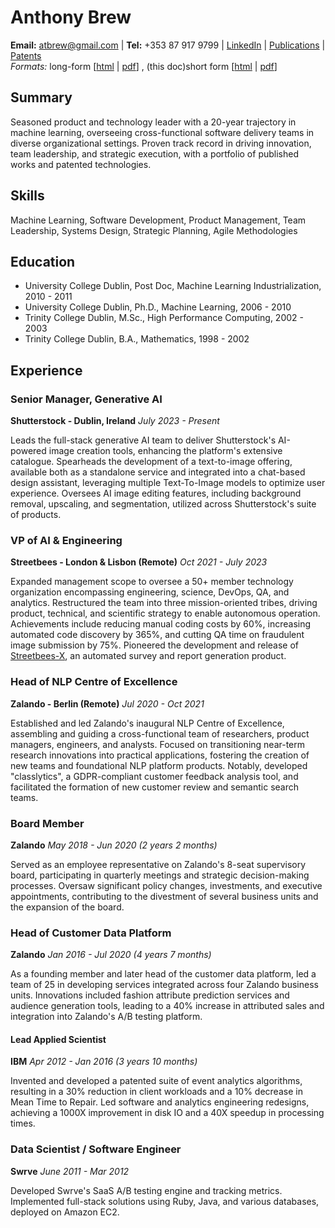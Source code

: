 # Anthony Brew
**Email:** atbrew@gmail.com | **Tel:** +353 87 917 9799 | [LinkedIn](https://www.linkedin.com/in/anthonybrew/) | [Publications](https://scholar.google.com/citations?user=zOlmrNIAAAAJ&hl=en&oi=ao) | [Patents](https://patents.google.com/?inventor=anthony+brew&status=GRANT)  
*Formats:* long-form \[[html](dontnegmeout.com/cv-long.html) | [pdf](dontnegmeout.com/cv-long.pdf)\] , (this doc)short form  \[[html](dontnegmeout.com/cv.html) \| [pdf](dontnegmeout.com/cv.pdf)\] 



## Summary
Seasoned product and technology leader with a 20-year trajectory in machine learning, overseeing cross-functional software delivery teams in diverse organizational settings. Proven track record in driving innovation, team leadership, and strategic execution, with a portfolio of published works and patented technologies.

## Skills
Machine Learning, Software Development, Product Management, Team Leadership, Systems Design, Strategic Planning, Agile Methodologies

## Education
- University College Dublin, Post Doc, Machine Learning Industrialization, 2010 - 2011
- University College Dublin, Ph.D., Machine Learning, 2006 - 2010
- Trinity College Dublin, M.Sc., High Performance Computing, 2002 - 2003
- Trinity College Dublin, B.A., Mathematics, 1998 - 2002

## Experience

### Senior Manager, Generative AI
**Shutterstock - Dublin, Ireland**
*July 2023 - Present*

Leads the full-stack generative AI team to deliver Shutterstock's AI-powered image creation tools, enhancing the platform's extensive catalogue. Spearheads the development of a text-to-image offering, available both as a standalone service and integrated into a chat-based design assistant, leveraging multiple Text-To-Image models to optimize user experience. Oversees AI image editing features, including background removal, upscaling, and segmentation, utilized across Shutterstock's suite of products.

### VP of AI & Engineering
**Streetbees - London & Lisbon (Remote)**
*Oct 2021 - July 2023*

Expanded management scope to oversee a 50+ member technology organization encompassing engineering, science, DevOps, QA, and analytics. Restructured the team into three mission-oriented tribes, driving product, technical, and scientific strategy to enable autonomous operation. Achievements include reducing manual coding costs by 60%, increasing automated code discovery by 365%, and cutting QA time on fraudulent image submission by 75%. Pioneered the development and release of [Streetbees-X](https://www.streetbees.com/SBX), an automated survey and report generation product.

### Head of NLP Centre of Excellence
**Zalando - Berlin (Remote)**
*Jul 2020 - Oct 2021*

Established and led Zalando's inaugural NLP Centre of Excellence, assembling and guiding a cross-functional team of researchers, product managers, engineers, and analysts. Focused on transitioning near-term research innovations into practical applications, fostering the creation of new teams and foundational NLP platform products. Notably, developed "classlytics", a GDPR-compliant customer feedback analysis tool, and facilitated the formation of new customer review and semantic search teams.

### Board Member
**Zalando**
*May 2018 - Jun 2020 (2 years 2 months)*

Served as an employee representative on Zalando's 8-seat supervisory board, participating in quarterly meetings and strategic decision-making processes. Oversaw significant policy changes, investments, and executive appointments, contributing to the divestment of several business units and the expansion of the board.

### Head of Customer Data Platform
**Zalando**
*Jan 2016 - Jul 2020 (4 years 7 months)*

As a founding member and later head of the customer data platform, led a team of 25 in developing services integrated across four Zalando business units. Innovations included fashion attribute prediction services and audience generation tools, leading to a 40% increase in attributed sales and integration into Zalando's A/B testing platform.

#### Lead Applied Scientist
**IBM**
*Apr 2012 - Jan 2016 (3 years 10 months)*

Invented and developed a patented suite of event analytics algorithms, resulting in a 30% reduction in client workloads and a 10% decrease in Mean Time to Repair. Led software and analytics engineering redesigns, achieving a 1000X improvement in disk IO and a 40X speedup in processing times.

### Data Scientist / Software Engineer
**Swrve**
*June 2011 - Mar 2012*

Developed Swrve's SaaS A/B testing engine and tracking metrics. Implemented full-stack solutions using Ruby, Java, and various databases, deployed on Amazon EC2.

